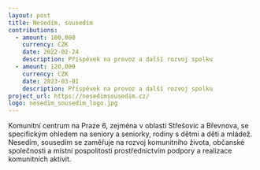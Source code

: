 ```yaml
---
layout: post
title: Nesedím, sousedím 
contributions:
  - amount: 100,000
    currency: CZK
    date: 2022-02-24
    description: Příspěvek na provoz a další rozvoj spolku
  - amount: 120,000
    currency: CZK
    date: 2023-03-01
    description: Příspěvek na provoz a další rozvoj spolku
project_url: https://nesedimsousedim.cz/
logo: nesedim_sousedim_logo.jpg
---
```


Komunitní centrum na Praze 6, zejména v oblasti Střešovic a Břevnova, se specifickým ohledem na seniory a seniorky, rodiny s dětmi a děti a mládež. Nesedím, sousedím se zaměřuje na rozvoj komunitního života, občanské společnosti a místní pospolitosti prostřednictvím podpory a realizace komunitních aktivit.

